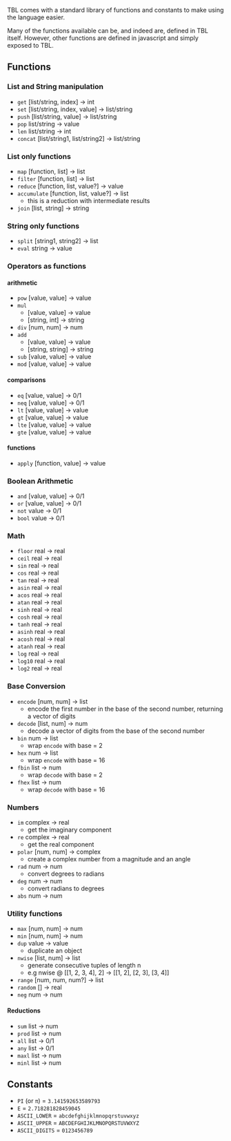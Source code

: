 TBL comes with a standard library of functions and constants to make using the language easier.

Many of the functions available can be, and indeed are, defined in TBL itself. However, other functions are defined in javascript and simply exposed to TBL.

## Functions

### List and String manipulation

 * `get` [list/string, index] -> int
 * `set` [list/string, index, value] -> list/string
 * `push` [list/string, value] -> list/string
 * `pop` list/string -> value
 * `len` list/string -> int
 * `concat` [list/string1, list/string2] -> list/string
  
### List only functions
 * `map` [function, list] -> list
 * `filter` [function, list] -> list
 * `reduce` [function, list, value?] -> value
 * `accumulate` [function, list, value?] -> list
   * this is a reduction with intermediate results
 * `join` [list, string] -> string

### String only functions
 * `split` [string1, string2] -> list
 * `eval` string -> value

### Operators as functions

#### arithmetic
 * `pow` [value, value] -> value
 * `mul`
   * [value, value] -> value
   * [string, int] -> string
 * `div` [num, num] -> num
 * `add`
   * [value, value] -> value
   * [string, string] -> string
 * `sub` [value, value] -> value
 * `mod` [value, value] -> value

#### comparisons
 * `eq`  [value, value] -> 0/1
 * `neq` [value, value] -> 0/1
 * `lt`  [value, value] -> value
 * `gt`  [value, value] -> value
 * `lte` [value, value] -> value
 * `gte` [value, value] -> value

#### functions
 * `apply` [function, value] -> value

### Boolean Arithmetic
 * `and`  [value, value] -> 0/1
 * `or`   [value, value] -> 0/1
 * `not`  value -> 0/1
 * `bool` value -> 0/1

### Math
 * `floor` real -> real
 * `ceil`  real -> real
 * `sin`   real -> real
 * `cos`   real -> real
 * `tan`   real -> real
 * `asin`  real -> real
 * `acos`  real -> real
 * `atan`  real -> real
 * `sinh`  real -> real
 * `cosh`  real -> real
 * `tanh`  real -> real
 * `asinh` real -> real
 * `acosh` real -> real
 * `atanh` real -> real
 * `log`   real -> real
 * `log10` real -> real
 * `log2`  real -> real

### Base Conversion
 * `encode` [num, num] -> list
   * encode the first number in the base of the second number, returning a vector of digits
 * `decode` [list, num] -> num
   * decode a vector of digits from the base of the second number
 * `bin` num -> list
   * wrap `encode` with base = 2
 * `hex` num -> list
   * wrap `encode` with base = 16
 * `fbin` list -> num
   * wrap `decode` with base = 2
 * `fhex` list -> num
   * wrap `decode` with base = 16

### Numbers
 * `im` complex -> real
   * get the imaginary component
 * `re` complex -> real
   * get the real component
 * `polar` [num, num] -> complex
   * create a complex number from a magnitude and an angle
 * `rad` num -> num
   * convert degrees to radians
 * `deg` num -> num
   * convert radians to degrees
 * `abs` num -> num


### Utility functions
 * `max` [num, num] -> num
 * `min` [num, num] -> num
 * `dup` value -> value
   * duplicate an object
 * `nwise` [list, num] -> list
   * generate consecutive tuples of length n
   * e.g nwise @ [[1, 2, 3, 4], 2] -> [[1, 2], [2, 3], [3, 4]]
 * `range` [num, num, num?] -> list
 * `random` [] -> real
 * `neg` num -> num
  
#### Reductions
 * `sum` list -> num
 * `prod` list -> num
 * `all` list -> 0/1
 * `any` list -> 0/1
 * `maxl` list -> num
 * `minl` list -> num
  
## Constants
 * `PI` (or `π`) = `3.141592653589793`
 * `E` = `2.718281828459045`
 * `ASCII_LOWER` = `abcdefghijklmnopqrstuvwxyz`
 * `ASCII_UPPER` = `ABCDEFGHIJKLMNOPQRSTUVWXYZ`
 * `ASCII_DIGITS` = `0123456789`